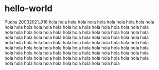 # hello-world
Pueba 20032021_916
hola hola hola hola hola hola hola hola hola hola hola hola hola hola hola hola hola hola hola hola hola hola hola hola hola hola hola hola hola hola hola hola hola hola hola hola hola hola hola hola hola hola hola hola hola hola hola hola hola hola hola hola hola hola hola hola hola hola hola hola hola hola hola hola hola hola hola hola hola hola hola hola hola hola hola hola hola hola hola hola hola hola hola hola hola hola hola hola hola hola hola hola hola hola hola hola hola hola hola hola hola hola hola hola hola hola hola hola hola hola hola hola hola hola hola hola hola hola hola hola hola hola hola hola hola hola hola hola 
